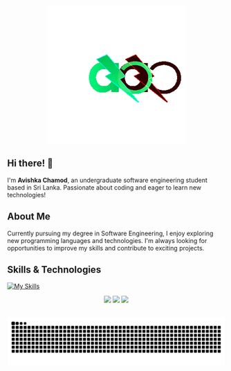 <p align = "center">
<img src = "https://github.com/Avishka14/Avishka14/blob/main/gif%20logo.gif">
</p>

## Hi there! 👋

I'm **Avishka Chamod**, an undergraduate software engineering student based in Sri Lanka. Passionate about coding and eager to learn new technologies!

## About Me

Currently pursuing my degree in Software Engineering, I enjoy exploring new programming languages and technologies. I'm always looking for opportunities to improve my skills and contribute to exciting projects.

## Skills & Technologies

[![My Skills](https://skillicons.dev/icons?i=java,js,mysql,docker,html,css,git,react,spring,visualstudio,linux&perline=8)](https://skillicons.dev)


<p align="center">
  <img height="50%" width="auto" src ="https://github-readme-stats.vercel.app/api?username=Avishka14&show_icons=true&count_private=true&theme=darcula&hide_border=true&hide=issues,contribs&bg_color=00000000">
   <img src = "https://github-readme-stats.vercel.app/api/top-langs/?username=Avishka14&layout=compact&theme=dracula&hide_border=true&hide=issues,contribs&bg_color=00000000">
  <img src ="https://github-readme-streak-stats.herokuapp.com?user=Avishk14&theme=darcula&hide_border=true&background=FFFFFF00">

  <br>
  <br>
</p>

<picture>
  <source media="(prefers-color-scheme: dark)" srcset="https://raw.githubusercontent.com/Avishka14/Avishka14/output/github-contribution-grid-snake-dark.svg" />
  <source media="(prefers-color-scheme: light)" srcset="https://raw.githubusercontent.com/Avishka14/Avishka14/output/github-contribution-grid-snake.svg" />
  <img alt="github contribution grid snake animation" src="https://raw.githubusercontent.com/Avishka14/Avishka14/output/github-contribution-grid-snake.svg" />
</picture>



